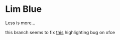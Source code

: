 # Lim Blue
Less is more...

this branch seems to fix [this](https://github.com/darkomarko42/Lim-Blue/issues/1) highlighting bug on xfce
